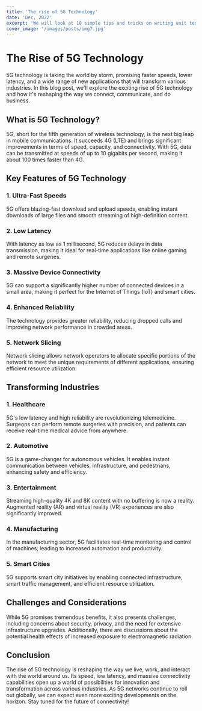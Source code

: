 ```yaml
---
title: 'The rise of 5G Technology'
date: 'Dec, 2022'
excerpt: 'We will look at 10 simple tips and tricks on writing unit tests in JavaScript'
cover_image: '/images/posts/img7.jpg'
---
```



# The Rise of 5G Technology



5G technology is taking the world by storm, promising faster speeds, lower latency, and a wide range of new applications that will transform various industries. In this blog post, we'll explore the exciting rise of 5G technology and how it's reshaping the way we connect, communicate, and do business.

## What is 5G Technology?

5G, short for the fifth generation of wireless technology, is the next big leap in mobile communications. It succeeds 4G (LTE) and brings significant improvements in terms of speed, capacity, and connectivity. With 5G, data can be transmitted at speeds of up to 10 gigabits per second, making it about 100 times faster than 4G.

## Key Features of 5G Technology


### 1. **Ultra-Fast Speeds**

5G offers blazing-fast download and upload speeds, enabling instant downloads of large files and smooth streaming of high-definition content.
   
### 2. **Low Latency**

With latency as low as 1 millisecond, 5G reduces delays in data transmission, making it ideal for real-time applications like online gaming and remote surgeries.
   
### 3. **Massive Device Connectivity**

5G can support a significantly higher number of connected devices in a small area, making it perfect for the Internet of Things (IoT) and smart cities.
   
### 4. **Enhanced Reliability**

The technology provides greater reliability, reducing dropped calls and improving network performance in crowded areas.
   
### 5. **Network Slicing**

Network slicing allows network operators to allocate specific portions of the network to meet the unique requirements of different applications, ensuring efficient resource utilization.

## Transforming Industries

### **1. Healthcare**

5G's low latency and high reliability are revolutionizing telemedicine. Surgeons can perform remote surgeries with precision, and patients can receive real-time medical advice from anywhere.

### **2. Automotive**

5G is a game-changer for autonomous vehicles. It enables instant communication between vehicles, infrastructure, and pedestrians, enhancing safety and efficiency.

### **3. Entertainment**

Streaming high-quality 4K and 8K content with no buffering is now a reality. Augmented reality (AR) and virtual reality (VR) experiences are also significantly improved.

### **4. Manufacturing**

In the manufacturing sector, 5G facilitates real-time monitoring and control of machines, leading to increased automation and productivity.

### **5. Smart Cities**

5G supports smart city initiatives by enabling connected infrastructure, smart traffic management, and efficient resource utilization.

## Challenges and Considerations

While 5G promises tremendous benefits, it also presents challenges, including concerns about security, privacy, and the need for extensive infrastructure upgrades. Additionally, there are discussions about the potential health effects of increased exposure to electromagnetic radiation.

## Conclusion

The rise of 5G technology is reshaping the way we live, work, and interact with the world around us. Its speed, low latency, and massive connectivity capabilities open up a world of possibilities for innovation and transformation across various industries. As 5G networks continue to roll out globally, we can expect even more exciting developments on the horizon. Stay tuned for the future of connectivity!